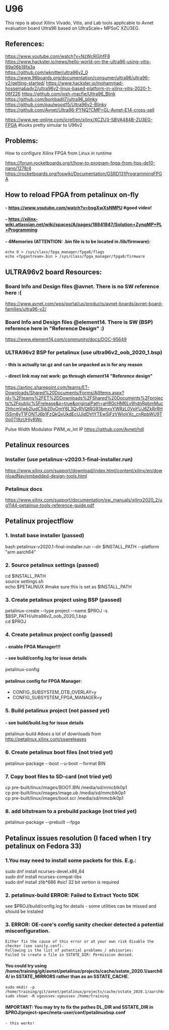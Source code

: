 # U96

This repo is about Xilinx Vivado, Vitis, and Lab tools applicable to Avnet evaluation board Ultra96 based on UltraScale+ MPSoC XZU3EG. 

## References: 

https://www.youtube.com/watch?v=NzWcRGjhfF8  
https://www.hackster.io/news/hello-world-on-the-ultra96-using-vitis-89a06b18fa3a  
https://github.com/wknitter/ultra96v2_0
https://www.96boards.org/documentation/consumer/ultra96/ultra96-v2/getting-started/
https://www.hackster.io/mohammad-hosseinabady2/ultra96v2-linux-based-platform-in-xilinx-vitis-2020-1-06f226
https://github.com/josh-macfie/Ultra96_Blink
https://github.com/bombadil7/ultra96_blinky
https://github.com/paulwood15/Ultra96v2-Blinky
https://github.com/Avnet/Ultra96-PYNQ?CMP=GL-Avnet-E14-cross-sell

https://www.we-online.com/icref/en/xilinx/XCZU3-SBVA484B-ZU3EG-FPGA  #looks pretty simular to U96v2

## Problems: 

How to configure Xilinx FPGA from Linux in runtime  

https://forum.rocketboards.org/t/how-to-program-fpga-from-hps-de10-nano/1278/4  
https://rocketboards.org/foswiki/Documentation/GSRD131ProgrammingFPGA  


## How to reload FPGA from petalinux on-fly 
#### - https://www.youtube.com/watch?v=bsgXwXsNMPU  #good video!
#### - https://xilinx-wiki.atlassian.net/wiki/spaces/A/pages/18841847/Solution+ZynqMP+PL+Programming
#### - 4Memories (ATTENTION: .bin file is to be located in /lib/firmware): 
    echo 0 > /sys/class/fpga_manager/fpga0/flags  
    echo <fpgastream>.bin > /sys/class/fpga_manager/fpga0/firmware  



## ULTRA96v2 board Resources:
### Board Info and Design files @avnet. There is no SW reference here :(
https://www.avnet.com/wps/portal/us/products/avnet-boards/avnet-board-families/ultra96-v2/
### Board Info and Design files @element14. There is SW (BSP) reference here in "Reference Design" :)
https://www.element14.com/community/docs/DOC-95649 
### ULTRA96v2 BSP for petalinux (use ultra96v2_oob_2020_1.bsp)
#### - this is actually tar.gz and can be unpacked as is for any reason
#### - direct link may not work: go through element14 "Reference design"
https://avtinc.sharepoint.com/teams/ET-Downloads/Shared%20Documents/Forms/AllItems.aspx?id=%2Fteams%2FET%2DDownloads%2FShared%20Documents%2Fprojects%2Fpublic%5Frelease&p=true&originalPath=aHR0cHM6Ly9hdnRpbmMuc2hhcmVwb2ludC5jb20vOmY6L3QvRVQtRG93bmxvYWRzL0VpYUJ6ZkRrRHI5Sm8yT1FONTJ6b1FzQkQxUkdEcUJIdDVtYTEwSjFzVWloVXc_cnRpbWU9T0o0Tl9zUHIyRWc  
 
Pulse Width Modulator PWM_w_Int IP https://github.com/Avnet/hdl



## Petalinux resources
### Installer (use petalinux-v2020.1-final-installer.run)
https://www.xilinx.com/support/download/index.html/content/xilinx/en/downloadNav/embedded-design-tools.html
### Petalinux docs
https://www.xilinx.com/support/documentation/sw_manuals/xilinx2020_2/ug1144-petalinux-tools-reference-guide.pdf


## Petalinux projectflow
### 1. Install base installer (passed)
bash petalinux-v2020.1-final-installer.run --dir $INSTALL_PATH --platform "arm aarch64"

### 2. Source petalinux settings  (passed)
cd $INSTALL_PATH  
source settings.sh  
echo $PETALINUX  #make sure this is set as $INSTALL_PATH  

### 3. Create petalinux project using BSP  (passed)
petalinux-create --type project --name $PROJ -s $BSP_PATH/ultra96v2_oob_2020_1.bsp  
cd $PROJ  

### 4. Create petalinux project config  (passed)
#### - enable FPGA Manager!!!  
#### - see build/config.log for issue details  
petalinux-config  
#### petalinux config for FPGA Manager:
  - CONFIG_SUBSYSTEM_DTB_OVERLAY=y  
  - CONFIG_SUBSYSTEM_FPGA_MANAGER=y  

### 5. Build petalinux project (not passed yet)
####  - see build/build.log for issue details
petalinux-build  #does a lot of downloads from http://petalinux.xilinx.com/sswreleases  

### 6. Create petalinux boot files (not tried yet)
petalinux-package --boot --u-boot --format BIN  

### 7. Copy boot files to SD-card (not tried yet)
cp pre-built/linux/images/BOOT.BIN  /media/sd/mmcblk0p1  
cp pre-built/linux/images/image.ub  /media/sd/mmcblk0p1  
cp pre-built/linux/images/boot.scr  /media/sd/mmcblk0p1  

### 8. add bitstream to a prebuild package (not tried yet)
petalinux-package --prebuilt --fpga <FPGA bitstream>  
 


## Petalinux issues resolution (I faced when I try petalinux on Fedora 33) 
 
### 1.You may need to install some packets for this. E.g.: 
  sudo dnf install ncurses-devel.x86_64  
  sudo dnf install ncurses-compat-libs  
  sudo dnf install zlib*686 #sic! 32 bit vertion is required  
 
### 2. petalinux-build ERROR: Failed to Extract Yocto SDK 
  see $PROJ/build/config.log for details - some utilities can be missed and should be instaled  
 
### 3. ERROR:  OE-core's config sanity checker detected a potential misconfiguration. 
    Either fix the cause of this error or at your own risk disable the checker (see sanity.conf).  
    Following is the list of potential problems / advisories:  
    Failed to create a file in SSTATE_DIR: Permission denied.  
#### You could try using /home/training/git/avnet/petalinux/projects/cache/sstate_2020.1/aarch64/ in SSTATE_MIRRORS rather than as an SSTATE_CACHE. 
    sudo mkdir -p /home/training/git/avnet/petalinux/projects/cache/sstate_2020.1/aarch64/  
    sudo chown -R vgoussev.vgoussev /home/training  
#### IMPORTANT: You may try to fix the pathes DL_DIR and SSTATE_DIR in $PROJ/project-spec/meta-user/conf/petalinuxbsp.conf  
    - this works!  
 


